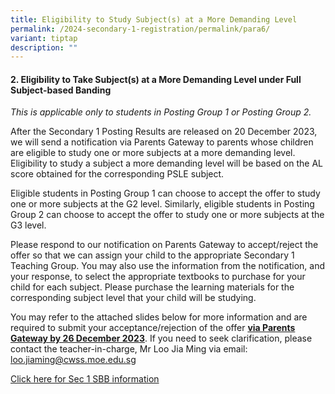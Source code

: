 ```yaml
---
title: Eligibility to Study Subject(s) at a More Demanding Level
permalink: /2024-secondary-1-registration/permalink/para6/
variant: tiptap
description: ""
---
```

<h4>2. Eligibility to Take Subject(s) at a More Demanding Level under Full Subject-based Banding</h4><p><em>This is applicable only to students in Posting Group 1 or Posting Group 2.</em></p><p>After the Secondary 1 Posting Results are released on 20 December 2023, we will send a notification via Parents Gateway to parents whose children are eligible to study one or more subjects at a more demanding level. Eligibility to study a subject a more demanding level will be based on the AL score obtained for the corresponding PSLE subject.</p><p>Eligible students in Posting Group 1 can choose to accept the offer to study one or more subjects at the G2 level. Similarly, eligible students in Posting Group 2 can choose to accept the offer to study one or more subjects at the G3 level.</p><p>Please respond to our notification on Parents Gateway to accept/reject the offer so that we can assign your child to the appropriate Secondary 1 Teaching Group. You may also use the information from the notification, and your response, to select the appropriate textbooks to purchase for your child for each subject. Please purchase the learning materials for the corresponding subject level that your child will be studying.</p><p>You may refer to the attached slides below for more information and are required to submit your acceptance/rejection of the offer <strong><u>via Parents Gateway by 26 December 2023</u></strong>. If you need to seek clarification, please contact the teacher-in-charge, Mr Loo Jia Ming via email: <a href="mailto:loo.jiaming@cwss.moe.edu.sg" rel="noopener noreferrer nofollow" target="_blank">loo.jiaming@cwss.moe.edu.sg</a></p><p><a href="/files/Sec_1_SBB_slides_for_Parents_updated_20231113.pdf" rel="noopener noreferrer nofollow" target="_blank">Click here for Sec 1 SBB information</a></p>